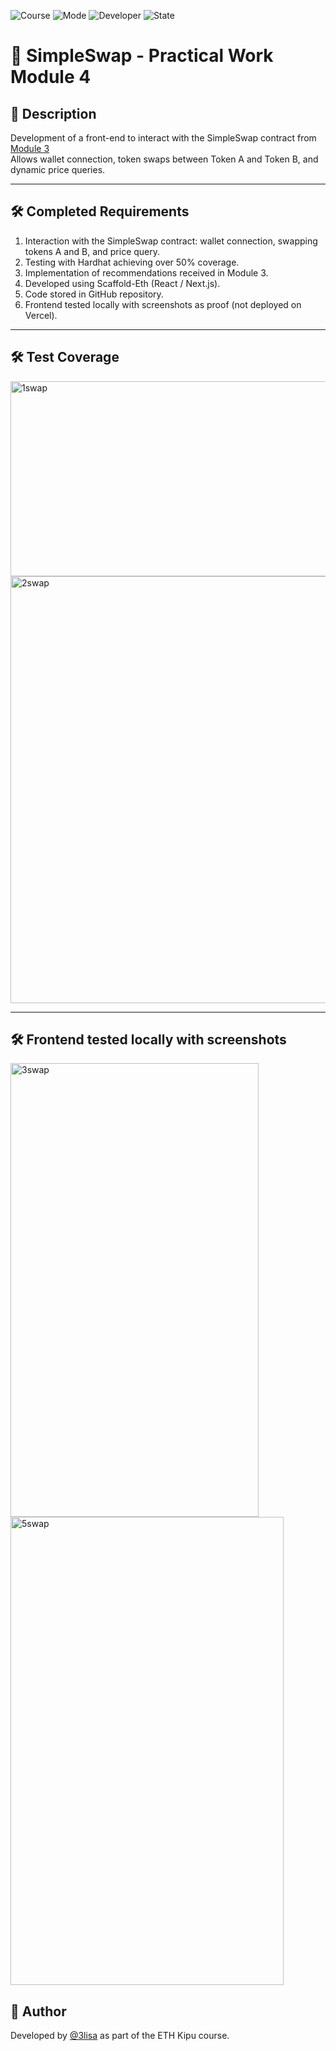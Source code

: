 ![Course](https://img.shields.io/badge/Course-ETH_Kipu-blue)
![Mode](https://img.shields.io/badge/Mode-Online-lightgrey)
![Developer](https://img.shields.io/badge/Developer-3lisa-purple)
![State](https://img.shields.io/badge/State-Active-brightgreen)

# 📜 SimpleSwap - Practical Work Module 4

## 📌 Description

Development of a front-end to interact with the SimpleSwap contract from [Module 3](https://github.com/mariaelisaaraya/SimpleSwap)  
Allows wallet connection, token swaps between Token A and Token B, and dynamic price queries.

---

## 🛠️ Completed Requirements

1. Interaction with the SimpleSwap contract: wallet connection, swapping tokens A and B, and price query.  
2. Testing with Hardhat achieving over 50% coverage.  
3. Implementation of recommendations received in Module 3.  
4. Developed using Scaffold-Eth (React / Next.js).  
5. Code stored in GitHub repository.  
6. Frontend tested locally with screenshots as proof (not deployed on Vercel).  

---

## 🛠️ Test Coverage

<img width="847" height="312" alt="1swap" src="https://github.com/user-attachments/assets/76ab9dee-6e47-4af0-9916-c27fabcd5ef9" />

<img width="939" height="683" alt="2swap" src="https://github.com/user-attachments/assets/1a0ac876-6295-4853-a0ce-c2d7e9a34367" />

---

## 🛠️ Frontend tested locally with screenshots
<img width="397" height="726" alt="3swap" src="https://github.com/user-attachments/assets/69ab7382-bbd4-4d20-a99e-befa4c30e01a" />

<img width="437" height="749" alt="5swap" src="https://github.com/user-attachments/assets/090aabf4-c47a-4738-aa23-061805d97173" />



## 🧠 Author

Developed by [@3lisa](https://github.com/3lisa) as part of the ETH Kipu course.



